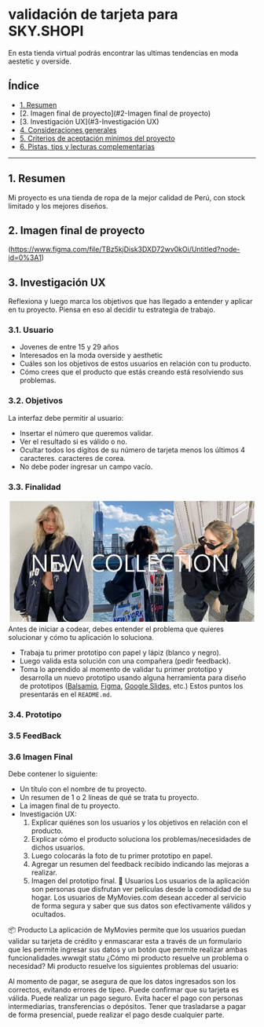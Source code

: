 # validación de tarjeta para SKY.SHOPI
 
 En esta tienda virtual podrás encontrar las ultimas tendencias en moda aestetic y overside. 

## Índice

* [1. Resumen](#1-Resumen)
* [2. Imagen final de proyecto](#2-Imagen final de proyecto)
* [3. Investigación UX](#3-Investigación UX)
* [4. Consideraciones generales](#4-consideraciones-generales)
* [5. Criterios de aceptación mínimos del proyecto](#5-criterios-de-aceptación-mínimos-del-proyecto)
* [6. Pistas, tips y lecturas complementarias](#6-pistas-tips-y-lecturas-complementarias)

***

## 1. Resumen

Mi proyecto es una tienda de ropa de la mejor calidad de Perú, con stock limitado y los mejores diseños.

## 2. Imagen final de proyecto

(https://www.figma.com/file/TBz5kjDisk3DXD72wv0kOi/Untitled?node-id=0%3A1)

## 3. Investigación UX

Reflexiona y luego marca los objetivos que has llegado a entender y aplicar en tu proyecto. Piensa en eso al decidir tu estrategia de trabajo.

### 3.1. Usuario 

* Jovenes de entre 15 y 29 años 
* Interesados en la moda overside y aesthetic  
* Cuáles son los objetivos de estos usuarios en relación con tu producto.
* Cómo crees que el producto que estás creando está resolviendo sus problemas.

### 3.2. Objetivos

La interfaz debe permitir al usuario:

* Insertar el número que queremos validar.
* Ver el resultado si es válido o no.
* Ocultar todos los dígitos de su número de tarjeta menos los últimos
4 caracteres.
caracteres de corea.  
* No debe poder ingresar un campo vacío.

### 3.3. Finalidad

![imagen final 1](src/imagenes/fondo.png)
Antes de iniciar a codear, debes entender el problema que quieres solucionar y
cómo tu aplicación lo soluciona.

* Trabaja tu primer prototipo con papel y lápiz (blanco y negro).
* Luego valida esta solución con una compañera (pedir feedback).
* Toma lo aprendido al momento de validar tu primer prototipo y desarrolla un
  nuevo prototipo usando alguna herramienta para diseño de prototipos
  ([Balsamiq](https://balsamiq.com/), [Figma](https://www.figma.com/),
  [Google Slides](https://www.google.com/intl/es/slides/about/), etc.)
Estos puntos los presentarás en el `README.md`.

### 3.4.  Prototipo

### 3.5 FeedBack

### 3.6 Imagen Final 

Debe contener lo siguiente:

* Un título con el nombre de tu proyecto.
* Un resumen de 1 o 2 líneas de qué se trata tu proyecto.
* La imagen final de tu proyecto.
* Investigación UX:
  1. Explicar quiénes son los usuarios y los objetivos en relación con el
    producto.
  2. Explicar cómo el producto soluciona los problemas/necesidades de dichos
    usuarios.
  3. Luego colocarás la foto de tu primer prototipo en papel.
  4. Agregar un resumen del feedback recibido indicando las mejoras a realizar.
  5. Imagen del prototipo final.
👤 Usuarios
Los usuarios de la aplicación son personas que disfrutan ver películas desde la comodidad de su hogar. Los usuarios de MyMovies.com desean acceder al servicio de forma segura y saber que sus datos son efectivamente válidos y ocultados.

📦 Producto
La aplicación de MyMovies permite que los usuarios puedan validar su tarjeta de crédito y enmascarar esta a través de un formulario que les permite ingresar sus datos y un botón que permite realizar ambas funcionalidades.wwwgit statu
¿Cómo mi producto resuelve un problema o necesidad?
Mi producto resuelve los siguientes problemas del usuario:

Al momento de pagar, se asegura de que los datos ingresados son los correctos, evitando errores de tipeo.
Puede confirmar que su tarjeta es válida.
Puede realizar un pago seguro.
Evita hacer el pago con personas intermediarias, transferencias o depósitos.
Tener que trasladarse a pagar de forma presencial, puede realizar el pago desde cualquier parte.